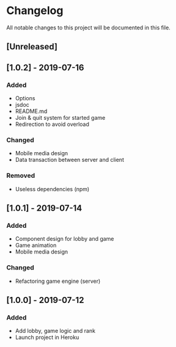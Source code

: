 # Changelog

All notable changes to this project will be documented in this file.

## [Unreleased]

## [1.0.2] - 2019-07-16

### Added

- Options
- jsdoc
- README.md
- Join & quit system for started game
- Redirection to avoid overload

### Changed

- Mobile media design
- Data transaction between server and client

### Removed

- Useless dependencies (npm)

## [1.0.1] - 2019-07-14

### Added

- Component design for lobby and game
- Game animation
- Mobile media design

### Changed

- Refactoring game engine (server)

## [1.0.0] - 2019-07-12

### Added

- Add lobby, game logic and rank
- Launch project in Heroku
